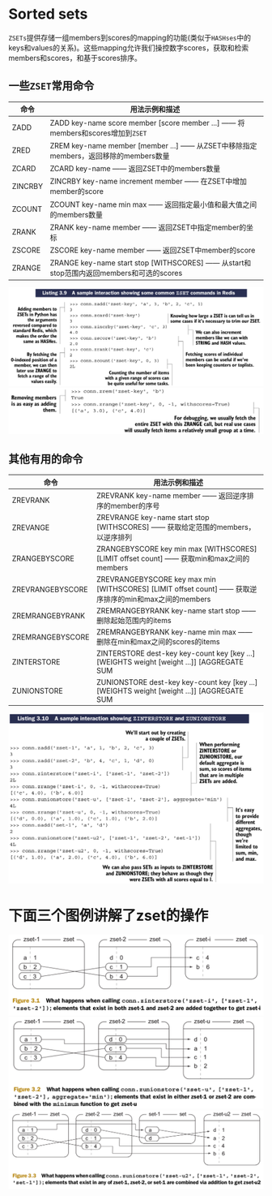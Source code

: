 # Sorted sets
``ZSETs``提供存储一组members到scores的mapping的功能(类似于``HASHses``中的keys和values的关系)。这些mapping允许我们操控数字scores，获取和检索members和scores，和基于scores排序。

## 一些``ZSET``常用命令

| 命令 | 用法示例和描述 |
| -- | -- |
| ZADD | ZADD key-name score member [score member ...] —— 将members和scores增加到``ZSET`` |
| ZRED | ZREM key-name member [member ...] —— 从ZSET中移除指定members，返回移除的members数量 |
| ZCARD | ZCARD key-name —— 返回ZSET中的members数量 |
| ZINCRBY | ZINCRBY key-name increment member —— 在ZSET中增加member的score |
| ZCOUNT | ZCOUNT key-name min max —— 返回指定最小值和最大值之间的members数量 |
| ZRANK | ZRANK key-name member —— 返回ZSET中指定member的坐标 |
| ZSCORE | ZSCORE key-name member —— 返回ZSET中member的score |
| ZRANGE | ZRANGE key-name start stop [WITHSCORES] —— 从start和stop范围内返回members和可选的scores |

![](images/3.5-1.png)
![](images/3.5-2.png)

## 其他有用的命令

| 命令 | 用法示例和描述 |
| -- | -- |
| ZREVRANK | ZREVRANK key-name member —— 返回逆序排序的member的序号 |
| ZREVANGE | ZREVRANGE key-name start stop [WITHSCORES] —— 获取给定范围的members，以逆序排列 |
| ZRANGEBYSCORE | ZRANGEBYSCORE key min max [WITHSCORES] [LIMIT offset count] —— 获取min和max之间的members |
| ZREVRANGEBYSCORE | ZREVRANGEBYSCORE key max min [WITHSCORES] [LIMIT offset count] —— 获取逆序排序的min和max之间的members |
| ZREMRANGEBYRANK | ZREMRANGEBYRANK key-name start stop —— 删除起始范围内的items |
| ZREMRANGEBYSCORE | ZREMRANGEBYRANK key-name min max —— 删除在min和max之间的scores的items |
| ZINTERSTORE | ZINTERSTORE dest-key key-count key [key ...] [WEIGHTS weight [weight ...]] [AGGREGATE SUM|MIN|MAX] —— Performs a SET -like intersection of the provided ZSETs |
| ZUNIONSTORE | ZUNIONSTORE dest-key key-count key [key ...] [WEIGHTS weight [weight ...]] [AGGREGATE SUM|MIN|MAX] —— Perform a SET-like union of the provided ZSETs |

![](images/3.5-3.png)

# 下面三个图例讲解了zset的操作

![](images/3.5-4.png)
![](images/3.5-5.png)
![](images/3.5-6.png)
